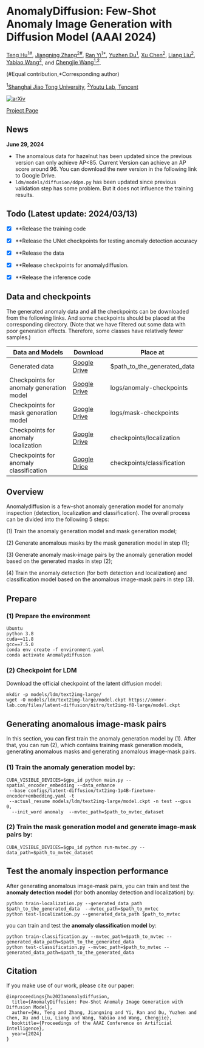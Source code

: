 # AnomalyDiffusion: Few-Shot Anomaly Image Generation with Diffusion Model (AAAI 2024)


<!-- <br> -->
[Teng Hu<sup>1#</sup>](https://sjtuplayer.github.io/), [Jiangning Zhang<sup>2#</sup>](https://zhangzjn.github.io/),  [Ran Yi<sup>1*</sup>](https://yiranran.github.io/), [Yuzhen Du<sup>1</sup>](https://github.com/YuzhenD),  [Xu Chen<sup>2</sup>](https://scholar.google.com/citations?hl=zh-CN&user=1621dVIAAAAJ), [Liang Liu<sup>2</sup>](https://scholar.google.com/citations?hl=zh-CN&user=Kkg3IPMAAAAJ), [Yabiao Wang<sup>2</sup>](https://scholar.google.com/citations?hl=zh-CN&user=xiK4nFUAAAAJ), and [Chengjie Wang<sup>1,2</sup>](https://scholar.google.com/citations?hl=zh-CN&user=fqte5H4AAAAJ).
<!-- <br> -->

(#Equal contribution,*Corresponding author)

[<sup>1</sup>Shanghai Jiao Tong University](https://www.sjtu.edu.cn/), 
[<sup>2</sup>Youtu Lab, Tencent](https://open.youtu.qq.com/#/open)

[![arXiv](https://img.shields.io/badge/arXiv-2312.05767-b31b1b.svg)](https://arxiv.org/abs/2312.05767)

[Project Page](https://sjtuplayer.github.io/anomalydiffusion-page/)

## News
**June 29, 2024**

- The anomalous data for hazelnut has been updated since the previous version can only achieve AP<85. Current Version can achieve an AP score around 96.
You can download the new version in the following link to Google Drive.
- ```ldm/models/diffusion/ddpm.py``` has been updated since previous validation step has some problem. But it does not influence the training results.

## Todo (Latest update: 2024/03/13)
- [x] **Release the training code
- [x] **Release the UNet checkpoints for testing anomaly detection accuracy
- [x] **Release the data
- [x] **Release checkpoints for anomalydiffusion.
- [x] **Release the inference code



## Data and checkpoints

The generated anomaly data and all the checkpoints can be downloaded from the following links. And some checkpoints should be placed 
at the corresponding directory.
(Note that we have filtered out some data with poor generation effects. Therefore, some classes
have relatively fewer samples.)

[//]: # (You can download the checkpoints for the UNet models trained on the generated data from )

[//]: # ([Google Drive]&#40;https://drive.google.com/drive/folders/1kcOdfQrvWeJyliGTYJ4HXKU5ccfn7t96?usp=sharing&#41;)

[//]: # (or [百度网盘]&#40;https://pan.baidu.com/s/1Xoe__ODeq_YrVc9lA-7B_A&#41; &#40;提取码: 0306&#41;.)

[//]: # (|                                          | Google Drive | 百度网盘 |)

[//]: # (|------------------------------------------|--------------|----------|)

[//]: # (| Generated data                           |         [Google Drive]&#40;https://drive.google.com/file/d/1yzsZdW_xS-v4GprE2KQmQ1EbIWyGyFcG/view?usp=sharing&#41;     |    [百度网盘]&#40;https://pan.baidu.com/s/12gKMfc64sy3JDx5FAR-ytQ&#41; &#40;提取码: 0306&#41;     |)

[//]: # (| Checkpoints for anomaly generation model |              |          |)

[//]: # (| Checkpoints for mask generation model    |              |          |)

[//]: # (| Checkpoints for anomaly localization     |     [Google Drive]&#40;https://drive.google.com/drive/folders/1kcOdfQrvWeJyliGTYJ4HXKU5ccfn7t96?usp=sharing&#41;         |    [百度网盘]&#40;https://pan.baidu.com/s/1Xoe__ODeq_YrVc9lA-7B_A&#41; &#40;提取码: 0306&#41;      |)

[//]: # (| Checkpoints for anomaly classification   |              |          |)

| Data and Models                          | Download                                                                                             | Place at                  |
|------------------------------------------|------------------------------------------------------------------------------------------------------|---------------------------|
| Generated data                           | [Google Drive](https://drive.google.com/file/d/1fV2S-Memcll0oAnrPmfNLgi8E7yb7XTC/view?usp=drive_link)   | $path_to_the_generated_data                          |
| Checkpoints for anomaly generation model | [Google Drive](https://drive.google.com/drive/folders/17SA6QWGH4Mxk4lTIDm2DpG0N3PcpWicl?usp=sharing) | logs/anomaly-checkpoints  |                                                                                   |
| Checkpoints for mask generation model    | [Google Drive](https://drive.google.com/drive/folders/1LPJCd2dwocPHnA-Ex6d9aHFVk1JGHZ7Q?usp=sharing) | logs/mask-checkpoints     |
| Checkpoints for anomaly localization     | [Google Drive](https://drive.google.com/drive/folders/1PYq1I00JBij9J7IvNdYsQWLFnY0eQ20v?usp=sharing) | checkpoints/localization  |
| Checkpoints for anomaly classification   | [Google Drice](https://drive.google.com/drive/folders/1XhSaDZJQb9d6VYkf5GU3C8a4XgjGfB0N?usp=sharing)                                                                                     | checkpoints/classification |

## Overview
Anomalydiffusion is a few-shot anomaly generation model for anomaly inspection (detection, localization and classification). 
The overall process can be divided into the following 5 steps:

(1) Train the anomaly generation model and mask generation model;

(2) Generate anomalous masks by the mask generation model in step (1);

(3) Generate anomaly mask-image pairs by the anomaly generation model based on the generated masks in step (2);

(4) Train the anomaly detection (for both detection and localization) and classification model based on the anomalous image-mask pairs in step (3).



## Prepare


### (1) Prepare the environment
```
Ubuntu
python 3.8
cuda==11.8
gcc==7.5.0
conda env create -f environment.yaml
conda activate Anomalydiffusion
```


### (2) Checkpoint for LDM

Download the official checkpoint of the latent diffusion model:
```
mkdir -p models/ldm/text2img-large/
wget -O models/ldm/text2img-large/model.ckpt https://ommer-lab.com/files/latent-diffusion/nitro/txt2img-f8-large/model.ckpt
```

## Generating anomalous image-mask pairs

In this section, you can first train the anomaly generation model by (1). After that, you can run (2), which
contains training mask generation models, generating anomalous masks and generating anomalous image-mask pairs.

### (1) Train the anomaly generation model by:

```
CUDA_VISIBLE_DEVICES=$gpu_id python main.py --spatial_encoder_embedding --data_enhance
 --base configs/latent-diffusion/txt2img-1p4B-finetune-encoder+embedding.yaml -t 
 --actual_resume models/ldm/text2img-large/model.ckpt -n test --gpus 0, 
  --init_word anomaly  --mvtec_path=$path_to_mvtec_dataset
```

### (2) Train the mask generation model and generate image-mask pairs by:
```
CUDA_VISIBLE_DEVICES=$gpu_id python run-mvtec.py --data_path=$path_to_mvtec_dataset
```
## Test the anomaly inspection performance

[//]: # (### &#40;1&#41; Generating anomlay image-mask pairs)

[//]: # (After training &#40;or downloading&#41; the anomalous generation model and mask generation model,)

[//]: # (you can generate anomaly masks first, and then generate anomalous image-mask pairs.)

[//]: # ()
[//]: # (To generate **anomaly masks**, you can run:)

[//]: # ()
[//]: # ()
[//]: # (After generating anomalous masks, you can generate **anomalous image-mask paris** by:)

After generating anomalous image-mask pairs,
you can train and test the **anomaly detection model** (for both anomlay detection and localization) by:
```
python train-localization.py --generated_data_path $path_to_the_generated_data  --mvtec_path=$path_to_mvtec
python test-localization.py --generated_data_path $path_to_mvtec
```

you can train and test the **anomaly classification model** by:
```
python train-classification.py --mvtec_path=$path_to_mvtec --generated_data_path=$path_to_the_generated_data
python test-classification.py --mvtec_path=$path_to_mvtec --generated_data_path=$path_to_the_generated_data
```
## Citation

If you make use of our work, please cite our paper:

```
@inproceedings{hu2023anomalydiffusion,
  title={AnomalyDiffusion: Few-Shot Anomaly Image Generation with Diffusion Model},
  author={Hu, Teng and Zhang, Jiangning and Yi, Ran and Du, Yuzhen and Chen, Xu and Liu, Liang and Wang, Yabiao and Wang, Chengjie},
  booktitle={Proceedings of the AAAI Conference on Artificial Intelligence},
  year={2024}
}
```

